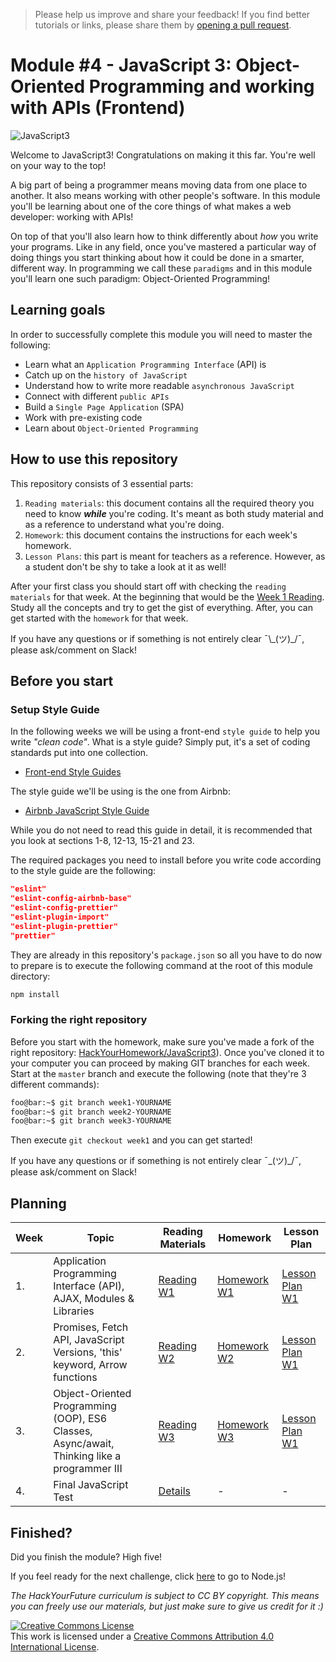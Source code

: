 > Please help us improve and share your feedback! If you find better tutorials
> or links, please share them by [opening a pull request](https://github.com/HackYourFuture/JavaScript3/pulls).

# Module #4 - JavaScript 3: Object-Oriented Programming and working with APIs (Frontend)

![JavaScript3](./assets/javascript3.png)

Welcome to JavaScript3! Congratulations on making it this far. You're well on your way to the top!

A big part of being a programmer means moving data from one place to another. It also means working with other people's software. In this module you'll be learning about one of the core things of what makes a web developer: working with APIs!

On top of that you'll also learn how to think differently about _how_ you write your programs. Like in any field, once you've mastered a particular way of doing things you start thinking about how it could be done in a smarter, different way. In programming we call these `paradigms` and in this module you'll learn one such paradigm: Object-Oriented Programming!

## Learning goals

In order to successfully complete this module you will need to master the following:

- Learn what an `Application Programming Interface` (API) is
- Catch up on the `history of JavaScript`
- Understand how to write more readable `asynchronous JavaScript`
- Connect with different `public APIs`
- Build a `Single Page Application` (SPA)
- Work with pre-existing code
- Learn about `Object-Oriented Programming`

## How to use this repository

This repository consists of 3 essential parts:

1. `Reading materials`: this document contains all the required theory you need to know _**while**_ you're coding. It's meant as both study material and as a reference to understand what you're doing.
2. `Homework`: this document contains the instructions for each week's homework.
3. `Lesson Plans`: this part is meant for teachers as a reference. However, as a student don't be shy to take a look at it as well!

After your first class you should start off with checking the `reading materials` for that week. At the beginning that would be the [Week 1 Reading](/Week1/README.md). Study all the concepts and try to get the gist of everything. After, you can get started with the `homework` for that week.

If you have any questions or if something is not entirely clear ¯\\\_(ツ)\_/¯, please ask/comment on Slack!

## Before you start

### Setup Style Guide

In the following weeks we will be using a front-end `style guide` to help you write _"clean code"_. What is a style guide? Simply put, it's a set of coding standards put into one collection.

- [Front-end Style Guides](https://fronteers.nl/congres/2015/sessions/front-end-style-guides-anna-debenham)

The style guide we'll be using is the one from Airbnb:

- [Airbnb JavaScript Style Guide](https://github.com/airbnb/javascript)

While you do not need to read this guide in detail, it is recommended that you look at sections 1-8, 12-13, 15-21 and 23.

The required packages you need to install before you write code according to the style guide are the following:

```json
"eslint"
"eslint-config-airbnb-base"
"eslint-config-prettier"
"eslint-plugin-import"
"eslint-plugin-prettier"
"prettier"
```

They are already in this repository's `package.json` so all you have to do now to prepare is to execute the following command at the root of this module directory:

```md
npm install
```

### Forking the right repository

Before you start with the homework, make sure you've made a fork of the right repository: [HackYourHomework/JavaScript3](https://www.github.com/hackyourhomework/javascript3)). Once you've cloned it to your computer you can proceed by making GIT branches for each week. Start at the `master` branch and execute the following (note that they're 3 different commands):

```bash
foo@bar:~$ git branch week1-YOURNAME
foo@bar:~$ git branch week2-YOURNAME
foo@bar:~$ git branch week3-YOURNAME
```

Then execute `git checkout week1` and you can get started!

If you have any questions or if something is not entirely clear ¯\_(ツ)\_/¯, please ask/comment on Slack!


## Planning

| Week | Topic                                                                                       | Reading Materials              | Homework                        | Lesson Plan                            |
| ---- | ------------------------------------------------------------------------------------------- | ------------------------------ | ------------------------------- | -------------------------------------- |
| 1.   | Application Programming Interface (API), AJAX, Modules & Libraries                          | [Reading W1](/Week1/README.md) | [Homework W1](/Week1/MAKEME.md) | [Lesson Plan W1](/Week1/LESSONPLAN.md) |
| 2.   | Promises, Fetch API, JavaScript Versions, 'this' keyword, Arrow functions                   | [Reading W2](/Week2/README.md) | [Homework W2](/Week2/MAKEME.md) | [Lesson Plan W1](/Week2/LESSONPLAN.md) |
| 3.   | Object-Oriented Programming (OOP), ES6 Classes, Async/await, Thinking like a programmer III | [Reading W3](/Week3/README.md) | [Homework W3](/Week3/MAKEME.md) | [Lesson Plan W1](/Week3/LESSONPLAN.md) |
| 4.   | Final JavaScript Test                                                                       | [Details](test.md)             | -                               | -                                      |

## Finished?

Did you finish the module? High five!

If you feel ready for the next challenge, click [here](https://www.github.com/HackYourFuture/Node.js) to go to Node.js!

_The HackYourFuture curriculum is subject to CC BY copyright. This means you can freely use our materials, but just make sure to give us credit for it :)_

<a rel="license" href="http://creativecommons.org/licenses/by/4.0/"><img alt="Creative Commons License" style="border-width:0" src="https://i.creativecommons.org/l/by/4.0/88x31.png" /></a><br />This work is licensed under a <a rel="license" href="http://creativecommons.org/licenses/by/4.0/">Creative Commons Attribution 4.0 International License</a>.
